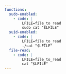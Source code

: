 ```yaml
---
functions:
  sudo-enabled:
    - code: |
        LFILE=file_to_read
        sudo cat "$LFILE"
  suid-enabled:
    - code: |
        LFILE=file_to_read
        ./cat "$LFILE"
  file-read:
    - code: |
        LFILE=file_to_read
        cat "$LFILE"
---
```

